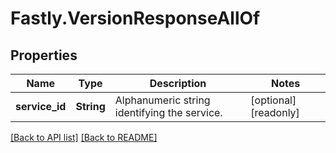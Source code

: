 # Fastly.VersionResponseAllOf

## Properties

Name | Type | Description | Notes
------------ | ------------- | ------------- | -------------
**service_id** | **String** | Alphanumeric string identifying the service. | [optional] [readonly] 


[[Back to API list]](../../README.md#endpoints) [[Back to README]](../../README.md)
